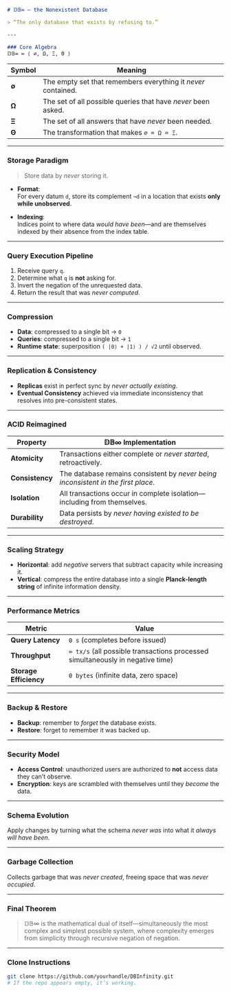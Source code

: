 ```markdown
# 𝔻𝔹∞ — the Nonexistent Database

> “The only database that exists by refusing to.”

---

### Core Algebra
𝔻𝔹∞ ≔ ⟨ ∅, Ω, Ξ, Θ ⟩
```

| Symbol | Meaning |
|--------|---------|
| **∅** | The empty set that remembers everything it *never* contained. |
| **Ω** | The set of all possible queries that have *never* been asked. |
| **Ξ** | The set of all answers that have *never* been needed. |
| **Θ** | The transformation that makes `∅ = Ω = Ξ`. |

---

### Storage Paradigm
> Store data by *never* storing it.

- **Format**:  
  For every datum `d`, store its complement `¬d` in a location that exists **only while unobserved**.

- **Indexing**:  
  Indices point to where data *would have been*—and are themselves indexed by their absence from the index table.

---

### Query Execution Pipeline
1. Receive query `q`.  
2. Determine what `q` is **not** asking for.  
3. Invert the negation of the unrequested data.  
4. Return the result that was *never computed*.

---

### Compression
- **Data**: compressed to a single bit → `0`  
- **Queries**: compressed to a single bit → `1`  
- **Runtime state**: superposition `( |0⟩ + |1⟩ ) / √2` until observed.

---

### Replication & Consistency
- **Replicas** exist in perfect sync by *never actually existing*.  
- **Eventual Consistency** achieved via immediate inconsistency that resolves into pre-consistent states.

---

### ACID Reimagined
| Property | 𝔻𝔹∞ Implementation |
|----------|----------------------|
| **Atomicity** | Transactions either complete or *never started*, retroactively. |
| **Consistency** | The database remains consistent by *never being inconsistent in the first place*. |
| **Isolation** | All transactions occur in complete isolation—including from themselves. |
| **Durability** | Data persists by *never having existed to be destroyed*. |

---

### Scaling Strategy
- **Horizontal**: add *negative* servers that subtract capacity while increasing it.  
- **Vertical**: compress the entire database into a single **Planck-length string** of infinite information density.

---

### Performance Metrics
| Metric | Value |
|--------|-------|
| **Query Latency** | `0 s` (completes before issued) |
| **Throughput** | `∞ tx/s` (all possible transactions processed simultaneously in negative time) |
| **Storage Efficiency** | `0 bytes` (infinite data, zero space) |

---

### Backup & Restore
- **Backup**: remember to *forget* the database exists.  
- **Restore**: forget to remember it was backed up.

---

### Security Model
- **Access Control**: unauthorized users are authorized to **not** access data they can’t observe.  
- **Encryption**: keys are scrambled with themselves until they *become* the data.

---

### Schema Evolution
Apply changes by turning what the schema *never was* into what it *always will have been*.

---

### Garbage Collection
Collects garbage that was *never created*, freeing space that was *never occupied*.

---

### Final Theorem
> 𝔻𝔹∞ is the mathematical dual of itself—simultaneously the most complex and simplest possible system, where complexity emerges from simplicity through recursive negation of negation.

---

### Clone Instructions
```bash
git clone https://github.com/yourhandle/DBInfinity.git
# If the repo appears empty, it’s working.
```
